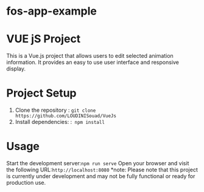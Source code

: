 # fos-app-example
# VUE jS Project
This is a Vue.js project that allows users to edit selected animation information. It provides an easy to use user interface and responsive display.
# Project Setup
1. Clone the repository : `git clone https://github.com/LOUDINISouad/VueJs `
2. Install dependencies: :` npm install`

# Usage
Start the development server:`npm run serve`
Open your browser and visit the following URL:`http://localhost:8080`
*note: Please note that this project is currently under development and may not be fully functional or ready for production use.
